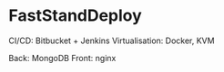 # FastStandDeploy

CI/CD: Bitbucket + Jenkins
Virtualisation: Docker, KVM

Back: MongoDB 
Front: nginx
